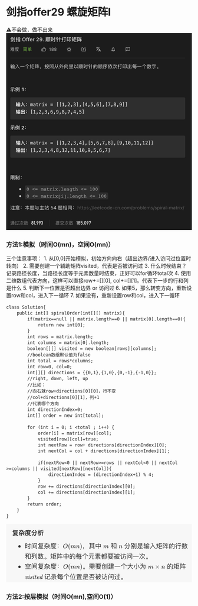 # 剑指offer29 螺旋矩阵I

⚠️不会做，做不出来
![](%E5%89%91%E6%8C%87offer29%20%E8%9E%BA%E6%97%8B%E7%9F%A9%E9%98%B5I/%E6%88%AA%E5%B1%8F2021-02-09%2016.36.47.png)
### 方法1:模拟（时间O(mn)，空间O(mn)）
三个注意事项：
	1. 从[0,0]开始模拟，初始方向向右（超出边界/进入访问过位置时转向）
	2. 需要创建一个辅助矩阵visited，代表是否被访问过
	3. 什么时候结束？ 记录路径长度，当路径长度等于元素数量时结束，正好可以for循环total次
	4. 使用二维数组代表方向，这样可以直接row+=[][0], col+=[][1]。代表下一步的行和列是什么
	5. 判断下一位置是否超出边界 or 访问过
	6. 如果5，那么转变方向，重新设置row和col，进入下一循环
	7. 如果没有，重新设置row和col，进入下一循环

```
class Solution{
    public int[] spiralOrder(int[][] matrix){
        if(matrix==null || matrix.length==0 || matrix[0].length==0){
            return new int[0];
        }
        int rows = matrix.length;
        int columns = matrix[0].length;
        boolean[][] visited = new boolean[rows][columns];
        //boolean数组默认值为false
        int total = rows*columns;
        int row=0, col=0;
        int[][] directions = {{0,1},{1,0},{0,-1},{-1,0}};
        //right, down, left, up
        //比如：
        //向右就row+directions[0][0]，行不变
        //col+directions[0][1]，列+1
        //代表哪个方向
        int directionIndex=0;
        int[] order = new int[total];

        for (int i = 0; i <total ; i++) {
            order[i] = matrix[row][col];
            visited[row][col]=true;
            int nextRow = row+ directions[directionIndex][0];
            int nextCol = col + directions[directionIndex][1];

            if(nextRow<0 || nextRow>=rows || nextCol<0 || nextCol >=columns || visited[nextRow][nextCol]){
                directionIndex = (directionIndex+1) % 4;
            }
            row += directions[directionIndex][0];
            col += directions[directionIndex][1];
        }
        return order;
    }
}
```
![](%E5%89%91%E6%8C%87offer29%20%E8%9E%BA%E6%97%8B%E7%9F%A9%E9%98%B5I/%E6%88%AA%E5%B1%8F2021-02-10%2014.59.33.png)







### 方法2:按层模拟（时间O(mn),空间O(1)）